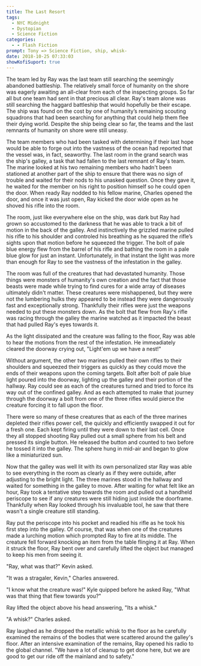 ```yaml
---
title: The Last Resort
tags:
  - NYC Midnight
  - Dystopian
  - Science Fiction
categories:
  - - Flash Fiction
prompt: Tony => Science Fiction, ship, whisk-
date: 2018-10-25 07:33:03
showKofiSuport: true
---
```

The team led by Ray was the last team still searching the seemingly abandoned battleship.  The relatively small force of humanity on the shore was eagerly awaiting an all-clear from each of the inspecting groups.  So far all but one team had sent in that precious all clear.  Ray's team alone was still searching the haggard battleship that would hopefully be their escape.  The ship was found on the cost by one of humanity’s remaining scouting squadrons that had been searching for anything that could help them flee their dying world.   Despite the ship being clear so far, the teams and the last remnants of humanity on shore were still uneasy.

The team members who had been tasked with determining if their last hope would be able to forge out into the vastness of the ocean had reported that the vessel was, in fact, seaworthy.<!-- more -->  The last room in the grand search was the ship's galley, a task that had fallen to the last remnant of Ray's team.  The marine looked at his two remaining members who hadn't been stationed at another part of the ship to ensure that there was no sign of trouble and waited for their nods to his unasked question.  Once they gave it, he waited for the member on his right to position himself so he could open the door.  When ready Ray nodded to his fellow marine, Charles opened the door, and once it was just open, Ray kicked the door wide open as he shoved his rifle into the room.

The room, just like everywhere else on the ship, was dark but Ray had grown so accustomed to the darkness that he was able to track a bit of motion in the back of the galley.  And instinctively the grizzled marine pulled his rifle to his shoulder and controled his breathing as he squared the rifle’s sights upon that motion before he squeezed the trigger.  The bolt of pale blue energy flew from the barrel of his rifle and bathing the room in a pale blue glow for just an instant.  Unfortunately, in that instant the light was more than enough for Ray to see the vastness of the infestation in the galley.

The room was full of the creatures that had devastated humanity.  Those things were monsters of humanity's own creation and the fact that those beasts were made while trying to find cures for a wide array of diseases ultimately didn't matter.  These creatures were mishappened, but they were not the lumbering hulks they appeared to be instead they were dangerously fast and exceptionally strong.  Thankfully their rifles were just the weapons needed to put these monsters down.  As the bolt that flew from Ray's rifle was racing through the galley the marine watched as it impacted the beast that had pulled Ray's eyes towards it.

As the light dissipated and the creature was falling to the floor, Ray was able to hear the motions from the rest of the infestation.  He immeadiately cleared the doorway crying out, "Light'em up we have a nest!"

Without argument, the other two marines pulled their own rifles to their shoulders and squeezed their triggers as quickly as they could move the ends of their weapons  upon the coming targets.  Bolt after bolt of pale blue light poured into the doorway, lighting up the galley and their portion of the hallway.  Ray could see as each of the creatures turned and tried to force its way out of the confined galley.  And as each attempted to make that journey through the doorway a bolt from one of the three rifles would pierce the creature forcing it to fall upon the floor.

There were so many of these creatures that as each of the three marines depleted their rifles power cell, the quickly and efficiently swapped it out for a fresh one.  Each kept firing until they were down to their last cell.  Once they all stopped shooting Ray pulled out a small sphere from his belt and pressed its single button.  He released the button and counted to two before he tossed it into the galley.  The sphere hung in mid-air and began to glow like a miniaturized sun.  

Now that the galley was well lit with its own personalized star Ray was able to see everything in the room as clearly as if they were outside, after adjusting to the bright light.  The three marines stood in the hallway and waited for something in the galley to move.  After waiting for what felt like an hour, Ray took a tentative step towards the room and pulled out a handheld periscope to see if any creatures were still hiding just inside the doorframe.  Thankfully when Ray looked through his invaluable tool, he saw that there wasn't a single creature still standing.

Ray put the periscope into his pocket and readied his rifle as he took his first step into the galley.  Of course, that was when one of the creatures made a lurching motion which prompted Ray to fire at its middle.  The creature fell forward knocking an item from the table flinging it at Ray.  When it struck the floor, Ray bent over and carefully lifted the object but managed to keep his men from seeing it.

"Ray, what was that?"  Kevin asked.

"It was a stragaler, Kevin," Charles answered.

"I know what the creature was!"  Kyle quipped before he asked Ray, "What was that thing that flew towards you?"

Ray lifted the object above his head answering, "Its a whisk."

"A whisk?"  Charles asked.

Ray laughed as he dropped the metallic whisk to the floor as he carefully examined the remains of the bodies that were scattered around the galley's floor.  After an intensive examination of the remains, Ray opened his radio to the global channel.  "We have a lot of cleanup to get done here, but we are good to get our ride off the mainland and to safety."